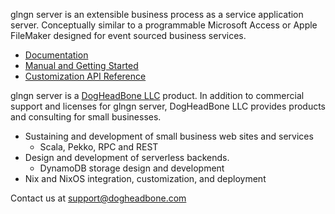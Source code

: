 glngn server is an extensible business process as a service application server. Conceptually
similar to a programmable Microsoft Access or Apple FileMaker designed for event sourced business
services.

- <a href="http://docs.glngn.com"> Documentation </a>
- <a href="http://docs.glngn.com/latest/manual">Manual and Getting Started</a>
- <a href="http://docs.glngn.com/latest/api">Customization API Reference</a>

glngn server is a <a href="https://dogheadbone.com/">DogHeadBone LLC</a> product. In addition to
commercial support and licenses for glngn server, DogHeadBone LLC provides products and consulting
for small businesses.

- Sustaining and development of small business web sites and services
    - Scala, Pekko, RPC and REST
- Design and development of serverless backends.
    - DynamoDB storage design and development
- Nix and NixOS integration, customization, and deployment

Contact us at <a href="mailto:support@dogheadbone.com" target="_blank">support@dogheadbone.com</a>
